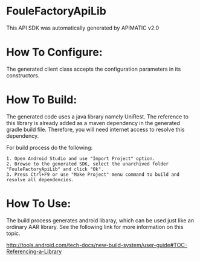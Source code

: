 FouleFactoryApiLib
=================
This API SDK was automatically generated by APIMATIC v2.0

How To Configure:
=================
The generated client class accepts the configuration parameters in its constructors.

How To Build: 
=============
The generated code uses a java library namely UniRest. The reference to this
library is already added as a maven dependency in the generated gradle build
file. Therefore, you will need internet access to resolve this dependency.

For build process do the following:

    1. Open Android Studio and use "Import Project" option. 
    2. Browse to the generated SDK, select the unarchived folder "FouleFactoryApiLib" and click "Ok".
    3. Press Ctrl+F9 or use "Make Project" menu command to build and resolve all dependencies.


How To Use:
===========
The build process generates android libaray, which can be used just like an
ordinary AAR library. See the following link for more information on this
topic.

http://tools.android.com/tech-docs/new-build-system/user-guide#TOC-Referencing-a-Library